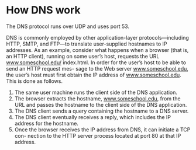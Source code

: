 # How DNS work

The DNS protocol runs over UDP and uses port 53.

DNS is commonly employed by other application-layer protocols—including HTTP, SMTP, and FTP—to translate user-supplied hostnames to IP addresses. As an example, consider what happens when a browser (that is, an HTTP client), running on some user’s host, requests the URL www.someschool.edu/ index.html. In order for the user’s host to be able to send an HTTP request mes- sage to the Web server www.someschool.edu, the user’s host must first obtain the IP address of www.someschool.edu. This is done as follows.

1. The same user machine runs the client side of the DNS application.
2. The browser extracts the hostname, www.someschool.edu, from the URL
and passes the hostname to the client side of the DNS application.
3. The DNS client sends a query containing the hostname to a DNS server.
4. The DNS client eventually receives a reply, which includes the IP address for
the hostname.
5. Once the browser receives the IP address from DNS, it can initiate a TCP con-
nection to the HTTP server process located at port 80 at that IP address.